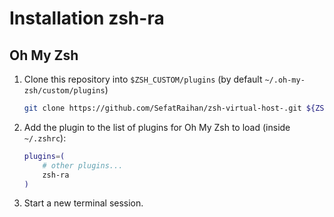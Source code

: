 # Installation zsh-ra

## Oh My Zsh

1. Clone this repository into `$ZSH_CUSTOM/plugins` (by default `~/.oh-my-zsh/custom/plugins`)

    ```sh
    git clone https://github.com/SefatRaihan/zsh-virtual-host-.git ${ZSH_CUSTOM:-~/.oh-my-zsh/custom}/plugins/zsh-ra
    ```

2. Add the plugin to the list of plugins for Oh My Zsh to load (inside `~/.zshrc`):

    ```sh
    plugins=( 
        # other plugins...
        zsh-ra
    )
    ```

3. Start a new terminal session.
